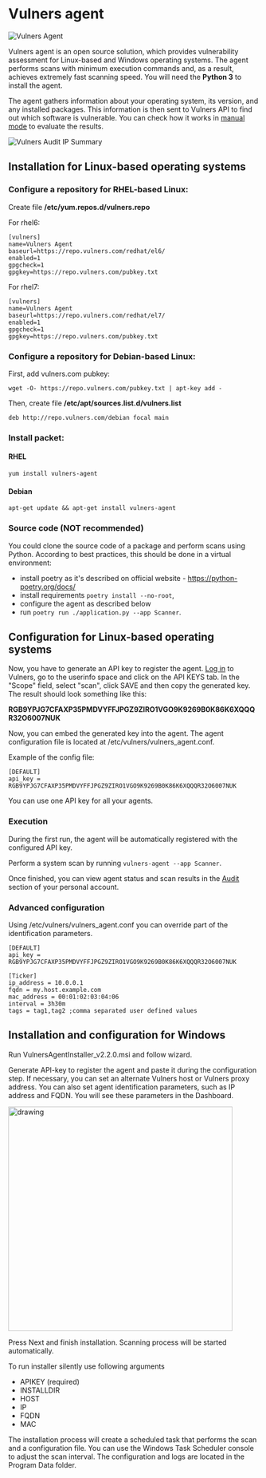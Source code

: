 # Vulners agent

![Vulners Agent](img/vulners_logo.png)

Vulners agent is an open source solution, which provides vulnerability assessment for Linux-based and Windows operating systems. The agent performs scans with minimum execution commands and, as a result, achieves extremely fast scanning speed. You will need the **Python 3** to install the agent.

The agent gathers information about your operating system, its version, and any installed packages. This information is then sent to Vulners API to find out which software is vulnerable. You can check how it works in [manual mode](https://vulners.com/audit) to evaluate the results.

![Vulners Audit IP Summary](img/audit_ipsummary.png)

## Installation for Linux-based operating systems

### Configure a repository for RHEL-based Linux:

Create file **/etc/yum.repos.d/vulners.repo**

For rhel6:

```
[vulners]
name=Vulners Agent
baseurl=https://repo.vulners.com/redhat/el6/
enabled=1
gpgcheck=1
gpgkey=https://repo.vulners.com/pubkey.txt
```

For rhel7:
```
[vulners]
name=Vulners Agent
baseurl=https://repo.vulners.com/redhat/el7/
enabled=1
gpgcheck=1
gpgkey=https://repo.vulners.com/pubkey.txt
```

### Configure a repository for Debian-based Linux:

First, add vulners.com pubkey:
```
wget -O- https://repo.vulners.com/pubkey.txt | apt-key add -
```

Then, create file **/etc/apt/sources.list.d/vulners.list**
```
deb http://repo.vulners.com/debian focal main
```

### Install packet:

#### RHEL
```yum install vulners-agent```

#### Debian
```apt-get update && apt-get install vulners-agent```

### Source code (NOT recommended)
You could clone the source code of a package and perform scans using Python. According to best practices, this should be done in a virtual environment:

* install poetry as it's described on official website - https://python-poetry.org/docs/
* install requirements ```poetry install --no-root```,
* configure the agent as described below
* run ```poetry run ./application.py --app Scanner```.

## Configuration for Linux-based operating systems
Now, you have to generate an API key to register the agent. [Log in](https://vulners.com/userinfo) to Vulners, go to the userinfo space and click on the API KEYS tab. In the "Scope" field, select "scan", click SAVE and then copy the generated key. The result should look something like this:

**RGB9YPJG7CFAXP35PMDVYFFJPGZ9ZIRO1VGO9K9269B0K86K6XQQQR32O6007NUK**

Now, you can embed the generated key into the agent. The agent configuration file is located at /etc/vulners/vulners_agent.conf.

Example of the config file:

```
[DEFAULT]
api_key = RGB9YPJG7CFAXP35PMDVYFFJPGZ9ZIRO1VGO9K9269B0K86K6XQQQR32O6007NUK
```
You can use one API key for all your agents.

### Execution

During the first run, the agent will be automatically registered with the configured API key.

Perform a system scan by running ```vulners-agent --app Scanner```.

Once finished, you can view agent status and scan results in the [Audit](https://vulners.com/linux-scanner/audit) section of your personal account. 

### Advanced configuration

Using /etc/vulners/vulners_agent.conf you can override part of the identification parameters.

```
[DEFAULT]
api_key = RGB9YPJG7CFAXP35PMDVYFFJPGZ9ZIRO1VGO9K9269B0K86K6XQQQR32O6007NUK

[Ticker]
ip_address = 10.0.0.1
fqdn = my.host.example.com
mac_address = 00:01:02:03:04:06
interval = 3h30m
tags = tag1,tag2 ;comma separated user defined values
```

## Installation and configuration for Windows
Run VulnersAgentInstaller_v2.2.0.msi and follow wizard.

Generate API-key to register the agent and paste it during the configuration step. 
If necessary, you can set an alternate Vulners host or Vulners proxy address. You can also set agent identification parameters, such as IP address and FQDN. You will see these parameters in the Dashboard. 

<img src="img/configuration.png" alt="drawing" width="450"/>

Press Next and finish installation. Scanning process will be started automatically.

To run installer silently use following arguments
- APIKEY (required)
- INSTALLDIR
- HOST
- IP
- FQDN
- MAC

The installation process will create a scheduled task that performs the scan and a configuration file. You can use the Windows Task Scheduler console to adjust the scan interval. The configuration and logs are located in the Program Data folder. 